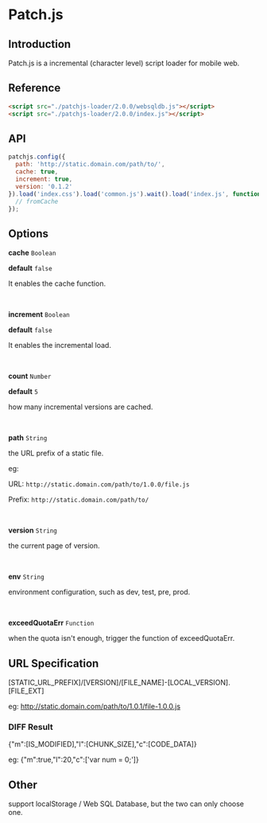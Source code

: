 # Patch.js

## Introduction

Patch.js is a incremental (character level) script loader for mobile web.

## Reference

```html
<script src="./patchjs-loader/2.0.0/websqldb.js"></script>
<script src="./patchjs-loader/2.0.0/index.js"></script>
```

## API 

```js
patchjs.config({
  path: 'http://static.domain.com/path/to/',
  cache: true,
  increment: true,
  version: '0.1.2'
}).load('index.css').load('common.js').wait().load('index.js', function (url, fromCache) {
  // fromCache 
});
```

## Options

**cache** `Boolean`

**default** `false`

It enables the cache function.

<br/>

**increment** `Boolean`

**default** `false`

It enables the incremental load.

<br/>

**count** `Number`

**default** `5`

how many incremental versions are cached.

<br/>

**path** `String`

the URL prefix of a static file.

eg: 

URL: `http://static.domain.com/path/to/1.0.0/file.js`

Prefix: `http://static.domain.com/path/to/`

<br/>

**version** `String`

the current page of version.

<br/>

**env** `String`

environment configuration, such as dev, test, pre, prod.

<br/>

**exceedQuotaErr** `Function`

when the quota isn't enough, trigger the function of exceedQuotaErr.


## URL Specification

[STATIC_URL_PREFIX]/[VERSION]/[FILE_NAME]-[LOCAL_VERSION].[FILE_EXT]

eg: http://static.domain.com/path/to/1.0.1/file-1.0.0.js

### DIFF Result

{"m":[IS_MODIFIED],"l":[CHUNK_SIZE],"c":[CODE_DATA]}

eg: {"m":true,"l":20,"c":['var num = 0;']}

## Other

support localStorage / Web SQL Database, but the two can only choose one.


